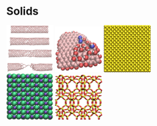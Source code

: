 # Solids

<p float="left">
  <img src="CNT-under-deformation/cnt-under-deformation.jpg" width="24.5%" />
  <img src="GO-nanoparticle/GO-nanoparticle.jpg" width="24.5%" />
  <img src="melting-gold/gold.png" width="24.5%" />
  <img src="NaCl-under-compression/nacl_crystal.jpg" width="24.5%" />
  <img src="silicalite/silicalite.jpeg" width="24.5%" />
</p>
